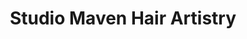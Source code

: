 ---
title: "Studio Maven Hair Artistry"
url: /abingdon/studio-maven-hair-artistry/
shop: hairdresser
---
